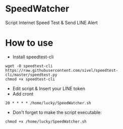 # SpeedWatcher
Script Internet Speed Test &amp; Send LINE Alert
# How to use
- Install speedtest-cli
```
wget -O speedtest-cli https://raw.githubusercontent.com/sivel/speedtest-cli/master/speedtest.py
chmod +x speedtest-cli
```
- Edit script & Insert your LINE token
- Add cront
```
20 * * * * /home/lucky/SpeedWatcher.sh
```
- Don't forget to make the script executable:
```
chmod +x /home/lucky/SpeedWatcher.sh
```
